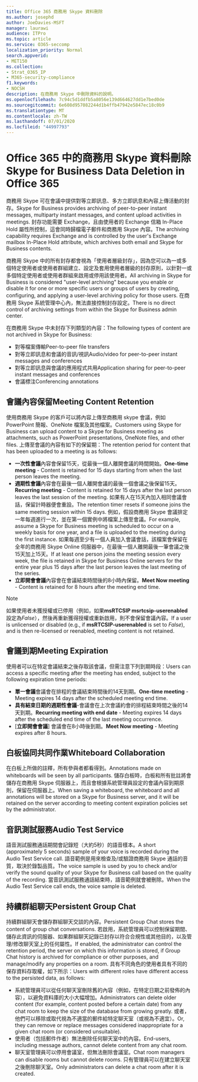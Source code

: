 ```yaml
---
title: Office 365 商務用 Skype 資料刪除
ms.author: josephd
author: JoeDavies-MSFT
manager: laurawi
audience: ITPro
ms.topic: article
ms.service: O365-seccomp
localization_priority: Normal
search.appverid:
- MET150
ms.collection:
- Strat_O365_IP
- M365-security-compliance
f1.keywords:
- NOCSH
description: 在商務用 Skype 中刪除資料的說明。
ms.openlocfilehash: 7c94c5d1ddfb5a8056e139d664627dd1e7bed0de
ms.sourcegitcommit: 6e608d957082244d1b4ffb47942e5847ec18c0b9
ms.translationtype: MT
ms.contentlocale: zh-TW
ms.lasthandoff: 07/01/2020
ms.locfileid: "44997793"
---
```

# <a name="skype-for-business-data-deletion-in-office-365"></a><span data-ttu-id="38ca0-103">Office 365 中的商務用 Skype 資料刪除</span><span class="sxs-lookup"><span data-stu-id="38ca0-103">Skype for Business Data Deletion in Office 365</span></span>

<span data-ttu-id="38ca0-104">商務用 Skype 可在會議中提供對等立即訊息、多方立即訊息和內容上傳活動的封存。</span><span class="sxs-lookup"><span data-stu-id="38ca0-104">Skype for Business provides archiving of peer-to-peer instant messages, multiparty instant messages, and content upload activities in meetings.</span></span> <span data-ttu-id="38ca0-105">封存功能需要 Exchange，且由使用者的 Exchange 信箱 In-Place Hold 屬性所控制，這會同時歸檔電子郵件和商務用 Skype 內容。</span><span class="sxs-lookup"><span data-stu-id="38ca0-105">The archiving capability requires Exchange and is controlled by the user's Exchange mailbox In-Place Hold attribute, which archives both email and Skype for Business contents.</span></span>

<span data-ttu-id="38ca0-106">商務用 Skype 中的所有封存都會視為「使用者層級封存」，因為您可以為一或多個特定使用者或使用者群組建立、設定及套用使用者層級的封存原則，以針對一或多個特定使用者或使用者群組來啟用或停用該使用者。</span><span class="sxs-lookup"><span data-stu-id="38ca0-106">All archiving in Skype for Business is considered "user-level archiving" because you enable or disable it for one or more specific users or groups of users by creating, configuring, and applying a user-level archiving policy for those users.</span></span> <span data-ttu-id="38ca0-107">在商務用 Skype 系統管理中心內，無法直接控制封存設定。</span><span class="sxs-lookup"><span data-stu-id="38ca0-107">There is no direct control of archiving settings from within the Skype for Business admin center.</span></span>

<span data-ttu-id="38ca0-108">在商務用 Skype 中未封存下列類型的內容：</span><span class="sxs-lookup"><span data-stu-id="38ca0-108">The following types of content are not archived in Skype for Business:</span></span>

- <span data-ttu-id="38ca0-109">對等檔案傳輸</span><span class="sxs-lookup"><span data-stu-id="38ca0-109">Peer-to-peer file transfers</span></span>
- <span data-ttu-id="38ca0-110">對等立即訊息和會議的音訊/視訊</span><span class="sxs-lookup"><span data-stu-id="38ca0-110">Audio/video for peer-to-peer instant messages and conferences</span></span>
- <span data-ttu-id="38ca0-111">對等立即訊息與會議的應用程式共用</span><span class="sxs-lookup"><span data-stu-id="38ca0-111">Application sharing for peer-to-peer instant messages and conferences</span></span>
- <span data-ttu-id="38ca0-112">會議標注</span><span class="sxs-lookup"><span data-stu-id="38ca0-112">Conferencing annotations</span></span> 

## <a name="meeting-content-retention"></a><span data-ttu-id="38ca0-113">會議內容保留</span><span class="sxs-lookup"><span data-stu-id="38ca0-113">Meeting Content Retention</span></span>

<span data-ttu-id="38ca0-114">使用商務用 Skype 的客戶可以將內容上傳至商務用 skype 會議，例如 PowerPoint 簡報、OneNote 檔案及其他檔案。</span><span class="sxs-lookup"><span data-stu-id="38ca0-114">Customers using Skype for Business can upload content to a Skype for Business meeting as attachments, such as PowerPoint presentations, OneNote files, and other files.</span></span> <span data-ttu-id="38ca0-115">上傳至會議的內容有如下的保留期：</span><span class="sxs-lookup"><span data-stu-id="38ca0-115">The retention period for content that has been uploaded to a meeting is as follows:</span></span>

- <span data-ttu-id="38ca0-116">**一次性會議**內容會保留15天，從最後一個人離開會議的時間開始。</span><span class="sxs-lookup"><span data-stu-id="38ca0-116">**One-time meeting** - Content is retained for 15 days starting from when the last person leaves the meeting.</span></span>
- <span data-ttu-id="38ca0-117">**週期性會議**內容會在最後一個人離開會議的最後一個會議之後保留15天。</span><span class="sxs-lookup"><span data-stu-id="38ca0-117">**Recurring meeting** - Content is retained for 15 days after the last person leaves the last session of the meeting.</span></span> <span data-ttu-id="38ca0-118">如果有人在15天內加入相同會議會話，保留計時器便會重設。</span><span class="sxs-lookup"><span data-stu-id="38ca0-118">The retention timer resets if someone joins the same meeting session within 15 days.</span></span> <span data-ttu-id="38ca0-119">例如，假設商務用 Skype 會議排定一年每週進行一次，並在第一個實例中將檔案上傳至會議。</span><span class="sxs-lookup"><span data-stu-id="38ca0-119">For example, assume a Skype for Business meeting is scheduled to occur on a weekly basis for one year, and a file is uploaded to the meeting during the first instance.</span></span> <span data-ttu-id="38ca0-120">如果每週至少有一個人員加入會議會話，該檔案會保留在全年的商務用 Skype Online 伺服器中，在最後一個人離開最後一筆會議之後15天加上15天。</span><span class="sxs-lookup"><span data-stu-id="38ca0-120">If at least one person joins the meeting session every week, the file is retained in Skype for Business Online servers for the entire year plus 15 days after the last person leaves the last meeting of the series.</span></span>
- <span data-ttu-id="38ca0-121">**立即開會會議**內容會在會議結束時間後的8小時內保留。</span><span class="sxs-lookup"><span data-stu-id="38ca0-121">**Meet Now meeting** - Content is retained for 8 hours after the meeting end time.</span></span>

> [!NOTE]
> <span data-ttu-id="38ca0-122">如果使用者未獲授權或已停用（例如，如果**msRTCSIP msrtcsip-userenabled**設定為*False*），然後再重新獲得授權或重新啟用，則不會保留會議內容。</span><span class="sxs-lookup"><span data-stu-id="38ca0-122">If a user is unlicensed or disabled (e.g., if **msRTCSIP-userenabled** is set to *False*), and is then re-licensed or reenabled, meeting content is not retained.</span></span>

## <a name="meeting-expiration"></a><span data-ttu-id="38ca0-123">會議到期</span><span class="sxs-lookup"><span data-stu-id="38ca0-123">Meeting Expiration</span></span>

<span data-ttu-id="38ca0-124">使用者可以在特定會議結束之後存取該會議，但需注意下列到期時段：</span><span class="sxs-lookup"><span data-stu-id="38ca0-124">Users can access a specific meeting after the meeting has ended, subject to the following expiration time periods:</span></span>

- <span data-ttu-id="38ca0-125">**單一會議**會議會在排程的會議結束時間後的14天到期。</span><span class="sxs-lookup"><span data-stu-id="38ca0-125">**One-time meeting** - Meeting expires 14 days after the scheduled meeting end time.</span></span>
- <span data-ttu-id="38ca0-126">**具有結束日期的週期性會議**-會議會在上次會議約會的排程結束時間之後的14天到期。</span><span class="sxs-lookup"><span data-stu-id="38ca0-126">**Recurring meeting with end date** - Meeting expires 14 days after the scheduled end time of the last meeting occurrence.</span></span>
- <span data-ttu-id="38ca0-127">[**立即開會會議**] 會議會在8小時後到期。</span><span class="sxs-lookup"><span data-stu-id="38ca0-127">**Meet Now meeting** - Meeting expires after 8 hours.</span></span>

## <a name="whiteboard-collaboration"></a><span data-ttu-id="38ca0-128">白板協同共同作業</span><span class="sxs-lookup"><span data-stu-id="38ca0-128">Whiteboard Collaboration</span></span>

<span data-ttu-id="38ca0-129">在白板上所做的註釋，所有參與者都看得到。</span><span class="sxs-lookup"><span data-stu-id="38ca0-129">Annotations made on whiteboards will be seen by all participants.</span></span> <span data-ttu-id="38ca0-130">儲存白板時，白板和所有批註將會儲存在商務用 Skype 伺服器上，而且會根據系統管理員設定的會議內容到期原則，保留在伺服器上。</span><span class="sxs-lookup"><span data-stu-id="38ca0-130">When saving a whiteboard, the whiteboard and all annotations will be stored on a Skype for Business server, and it will be retained on the server according to meeting content expiration policies set by the administrator.</span></span>

## <a name="audio-test-service"></a><span data-ttu-id="38ca0-131">音訊測試服務</span><span class="sxs-lookup"><span data-stu-id="38ca0-131">Audio Test Service</span></span>

<span data-ttu-id="38ca0-132">語音測試服務通話期間會記錄短（大約5秒）的語音樣本。</span><span class="sxs-lookup"><span data-stu-id="38ca0-132">A short (approximately 5 seconds) sample of your voice is recorded during the Audio Test Service call.</span></span> <span data-ttu-id="38ca0-133">語音範例是用來檢查及/或驗證商務用 Skype 通話的音質，取決於錄製品質。</span><span class="sxs-lookup"><span data-stu-id="38ca0-133">The voice sample is used by you to check and/or verify the sound quality of your Skype for Business call based on the quality of the recording.</span></span> <span data-ttu-id="38ca0-134">當音訊測試服務通話結束時，語音範例就會被刪除。</span><span class="sxs-lookup"><span data-stu-id="38ca0-134">When the Audio Test Service call ends, the voice sample is deleted.</span></span>

## <a name="persistent-group-chat"></a><span data-ttu-id="38ca0-135">持續群組聊天</span><span class="sxs-lookup"><span data-stu-id="38ca0-135">Persistent Group Chat</span></span>

<span data-ttu-id="38ca0-136">持續群組聊天會儲存群組聊天交談的內容。</span><span class="sxs-lookup"><span data-stu-id="38ca0-136">Persistent Group Chat stores the content of group chat conversations.</span></span> <span data-ttu-id="38ca0-137">若啟用，系統管理員可以控制保留期間、儲存此資訊的伺服器、如果群組聊天記錄已封存以符合合規性或其他目的，以及管理/修改聊天室上的任何屬性。</span><span class="sxs-lookup"><span data-stu-id="38ca0-137">If enabled, the administrator can control the retention period, the server on which this information is stored, if Group Chat history is archived for compliance or other purposes, and manage/modify any properties on a room.</span></span> <span data-ttu-id="38ca0-138">具有不同角色的使用者具有不同的保存資料存取權，如下所示：</span><span class="sxs-lookup"><span data-stu-id="38ca0-138">Users with different roles have different access to the persisted data, as follows:</span></span>

- <span data-ttu-id="38ca0-139">系統管理員可以從任何聊天室刪除舊的內容（例如，在特定日期之前發佈的內容），以避免資料庫的大小大幅增加。</span><span class="sxs-lookup"><span data-stu-id="38ca0-139">Administrators can delete older content (for example, content posted before a certain date) from any chat room to keep the size of the database from growing greatly.</span></span> <span data-ttu-id="38ca0-140">或者，他們可以移除或取代視為不適當的郵件給特定聊天室（或視為不適宜）。</span><span class="sxs-lookup"><span data-stu-id="38ca0-140">Or, they can remove or replace messages considered inappropriate for a given chat room (or considered unsuitable).</span></span>
- <span data-ttu-id="38ca0-141">使用者（包括郵件作者）無法刪除任何聊天室中的內容。</span><span class="sxs-lookup"><span data-stu-id="38ca0-141">End-users, including message authors, cannot delete content from any chat room.</span></span>
- <span data-ttu-id="38ca0-142">聊天室管理員可以停用會議室，但無法刪除會議室。</span><span class="sxs-lookup"><span data-stu-id="38ca0-142">Chat room managers can disable rooms but cannot delete rooms.</span></span> <span data-ttu-id="38ca0-143">只有管理員可以在建立聊天室之後刪除聊天室。</span><span class="sxs-lookup"><span data-stu-id="38ca0-143">Only administrators can delete a chat room after it is created.</span></span>
